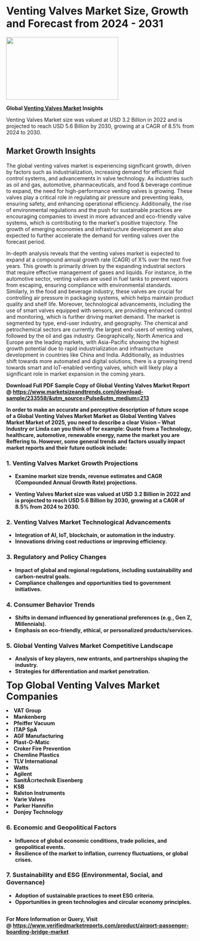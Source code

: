 <H1>Venting Valves Market Size, Growth and Forecast from 2024 - 2031</H1><img class="aligncenter size-medium wp-image-584254" src="https://thirdeyenews.in/wp-content/uploads/2024/09/Global-Market-Research-300x168.jpeg" alt="" width="300" height="168" /><p><strong>Global&nbsp;<a href="https://www.marketsizeandtrends.com/download-sample/233558/&amp;utm_source=Pulse&amp;utm_medium=213">Venting Valves Market</a> Insights</strong></p><p>Venting Valves Market size was valued at USD 3.2 Billion in 2022 and is projected to reach USD 5.6 Billion by 2030, growing at a CAGR of 8.5% from 2024 to 2030.</p><p><h2>Market Growth Insights</h2> <p>The global venting valves market is experiencing significant growth, driven by factors such as industrialization, increasing demand for efficient fluid control systems, and advancements in valve technology. As industries such as oil and gas, automotive, pharmaceuticals, and food & beverage continue to expand, the need for high-performance venting valves is growing. These valves play a critical role in regulating air pressure and preventing leaks, ensuring safety, and enhancing operational efficiency. Additionally, the rise of environmental regulations and the push for sustainable practices are encouraging companies to invest in more advanced and eco-friendly valve systems, which is contributing to the market's positive trajectory. The growth of emerging economies and infrastructure development are also expected to further accelerate the demand for venting valves over the forecast period.</p> <p><strong></strong></p> <p>In-depth analysis reveals that the venting valves market is expected to expand at a compound annual growth rate (CAGR) of X% over the next five years. This growth is primarily driven by the expanding industrial sectors that require effective management of gases and liquids. For instance, in the automotive sector, venting valves are used in fuel tanks to prevent vapors from escaping, ensuring compliance with environmental standards. Similarly, in the food and beverage industry, these valves are crucial for controlling air pressure in packaging systems, which helps maintain product quality and shelf life. Moreover, technological advancements, including the use of smart valves equipped with sensors, are providing enhanced control and monitoring, which is further driving market demand. The market is segmented by type, end-user industry, and geography. The chemical and petrochemical sectors are currently the largest end-users of venting valves, followed by the oil and gas industry. Geographically, North America and Europe are the leading markets, with Asia-Pacific showing the highest growth potential due to rapid industrialization and infrastructure development in countries like China and India. Additionally, as industries shift towards more automated and digital solutions, there is a growing trend towards smart and IoT-enabled venting valves, which will likely play a significant role in market expansion in the coming years.</p> <p><strong></p><p><span class=""><strong>Download Full PDF Sample Copy of Global Venting Valves Market Report</strong> @ <a href="https://www.marketsizeandtrends.com/download-sample/233558/&amp;utm_source=Pulse&amp;utm_medium=213" target="_blank">https://www.marketsizeandtrends.com/download-sample/233558/&amp;utm_source=Pulse&amp;utm_medium=213</a></span></p><p>In order to make an accurate and perceptive description of future scope of a Global&nbsp;Venting Valves Market Market as Global&nbsp;Venting Valves Market Market of 2025, you need to describe a clear Vision &ndash; What Industry or Linda can you think of for example: Quote from a Technology, healthcare, automotive, renewable energy, name the market you are Reffering to. However, some general trends and factors usually impact market reports and their future outlook include:</p><h3>1.&nbsp;<strong>Venting Valves Market Growth Projections</strong></h3><ul><li>Examine market size trends, revenue estimates and CAGR (Compounded Annual Growth Rate) projections.</li><li><p>Venting Valves Market size was valued at USD 3.2 Billion in 2022 and is projected to reach USD 5.6 Billion by 2030, growing at a CAGR of 8.5% from 2024 to 2030.</p></li></ul><h3>2.&nbsp;<strong>Venting Valves Market Technological Advancements</strong></h3><ul><li>Integration of AI, IoT, blockchain, or automation in the industry.</li><li>Innovations driving cost reductions or improving efficiency.</li></ul><h3>3.&nbsp;<strong>Regulatory and Policy Changes</strong></h3><ul><li>Impact of global and regional regulations, including sustainability and carbon-neutral goals.</li><li>Compliance challenges and opportunities tied to government initiatives.</li></ul><h3>4.&nbsp;<strong>Consumer Behavior Trends</strong></h3><ul><li>Shifts in demand influenced by generational preferences (e.g., Gen Z, Millennials).</li><li>Emphasis on eco-friendly, ethical, or personalized products/services.</li></ul><h3>5.&nbsp;<strong>Global Venting Valves Market Competitive Landscape</strong></h3><ul><li>Analysis of key players, new entrants, and partnerships shaping the industry.</li><li>Strategies for differentiation and market penetration.</li></ul><p data-pm-slice="1 1 []"><span style="color: inherit; font-family: inherit; font-size: 25px;">Top Global Venting Valves Market Companies</span></p><div class="" data-test-id=""><p><li>VAT Group</li><li> Mankenberg</li><li> Pfeiffer Vacuum</li><li> ITAP SpA</li><li> AGF Manufacturing</li><li> Plast-O-Matic</li><li> Croker Fire Prevention</li><li> Chemline Plastics</li><li> TLV International</li><li> Watts</li><li> Agilent</li><li> SanitÃ¤rtechnik Eisenberg</li><li> KSB</li><li> Ralston Instruments</li><li> Varie Valves</li><li> Parker Hannifin</li><li> Donjoy Technology</li></p></div><h3>6.&nbsp;<strong>Economic and Geopolitical Factors</strong></h3><ul><li>Influence of global economic conditions, trade policies, and geopolitical events.</li><li>Resilience of the market to inflation, currency fluctuations, or global crises.</li></ul><h3>7.&nbsp;<strong>Sustainability and ESG (Environmental, Social, and Governance)</strong></h3><ul><li>Adoption of sustainable practices to meet ESG criteria.</li><li>Opportunities in green technologies and circular economy principles.</li></ul><h2><strong style="font-size: 14px;">For More Information or Query, Visit @&nbsp;</strong><a style="background-color: #ffffff; font-size: 14px;" href="https://www.marketsizeandtrends.com/report/venting-valves-market/" target="_blank">https://www.verifiedmarketreports.com/product/airport-passenger-boarding-bridge-market</a></h2>

